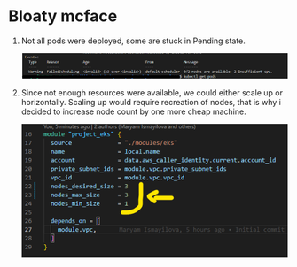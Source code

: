 # Bloaty mcface

1. Not all pods were deployed, some are stuck in Pending state.

     ![](images/failed_deployment.png)

2. Since not enough resources were available, we could either scale up or horizontally. Scaling up would require recreation of nodes, that is why i decided to increase node count by one more cheap machine.

    ![](images/deployment_fixed.png)